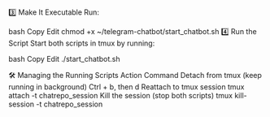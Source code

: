 
3️⃣ Make It Executable
Run:

bash
Copy
Edit
chmod +x ~/telegram-chatbot/start_chatbot.sh
4️⃣ Run the Script
Start both scripts in tmux by running:

bash
Copy
Edit
./start_chatbot.sh



🛠 Managing the Running Scripts
Action	Command
Detach from tmux (keep running in background)	Ctrl + b, then d
Reattach to tmux session	tmux attach -t chatrepo_session
Kill the session (stop both scripts)	tmux kill-session -t chatrepo_session
